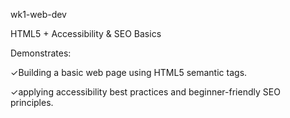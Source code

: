 wk1-web-dev

HTML5 + Accessibility & SEO Basics

Demonstrates:

✓Building a basic web page using HTML5 semantic tags.

✓applying accessibility best practices and beginner-friendly SEO principles.
